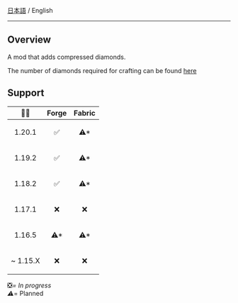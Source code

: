 [日本語](https://github.com/Torikun9971/Compressed_Diamond_Mod/blob/Forge-1.19.2/README.md) / English

- ---

## Overview

A mod that adds compressed diamonds.

The number of diamonds required for crafting can be found [here](https://github.com/Torikun9971/Compressed_Diamond_Mod/blob/Forge-1.19.2/lang/en_us/COMPRESSION_TABLE.md)

## Support

| 🌈💎                      | Forge                | Fabric               |
|---------------------------|----------------------|----------------------|
| <p align="center">1.20.1  | <p align="center">✅  | <p align="center">⚠* |
| <p align="center">1.19.2  | <p align="center">✅  | <p align="center">⚠* |
| <p align="center">1.18.2  | <p align="center">✅  | <p align="center">⚠* |
| <p align="center">1.17.1  | <p align="center">❌  | <p align="center">❌  |
| <p align="center">1.16.5  | <p align="center">⚠* | <p align="center">⚠* |
| <p align="right">~ 1.15.X | <p align="center">❌  | <p align="center">❌  |

❎*= In progress  
⚠*= Planned